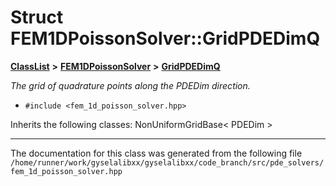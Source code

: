 

# Struct FEM1DPoissonSolver::GridPDEDimQ



[**ClassList**](annotated.md) **>** [**FEM1DPoissonSolver**](classFEM1DPoissonSolver.md) **>** [**GridPDEDimQ**](structFEM1DPoissonSolver_1_1GridPDEDimQ.md)



_The grid of quadrature points along the PDEDim direction._ 

* `#include <fem_1d_poisson_solver.hpp>`



Inherits the following classes: NonUniformGridBase< PDEDim >































































------------------------------
The documentation for this class was generated from the following file `/home/runner/work/gyselalibxx/gyselalibxx/code_branch/src/pde_solvers/fem_1d_poisson_solver.hpp`

